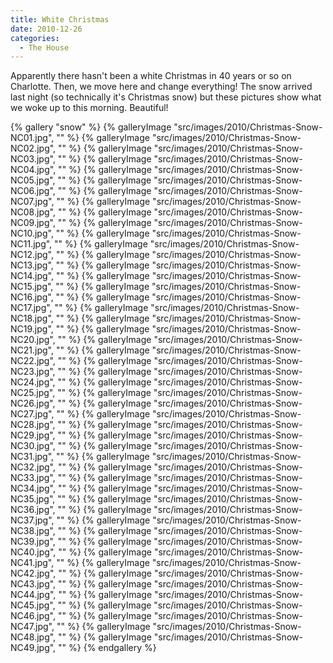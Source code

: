 ```yaml
---
title: White Christmas
date: 2010-12-26
categories: 
  - The House
---
```


Apparently there hasn't been a white Christmas in 40 years or so on Charlotte. Then, we move here and change everything! The snow arrived last night (so technically it's Christmas snow) but these pictures show what we woke up to this morning. Beautiful!

{% gallery "snow" %}
{% galleryImage "src/images/2010/Christmas-Snow-NC01.jpg", "" %}
{% galleryImage "src/images/2010/Christmas-Snow-NC02.jpg", "" %}
{% galleryImage "src/images/2010/Christmas-Snow-NC03.jpg", "" %}
{% galleryImage "src/images/2010/Christmas-Snow-NC04.jpg", "" %}
{% galleryImage "src/images/2010/Christmas-Snow-NC05.jpg", "" %}
{% galleryImage "src/images/2010/Christmas-Snow-NC06.jpg", "" %}
{% galleryImage "src/images/2010/Christmas-Snow-NC07.jpg", "" %}
{% galleryImage "src/images/2010/Christmas-Snow-NC08.jpg", "" %}
{% galleryImage "src/images/2010/Christmas-Snow-NC09.jpg", "" %}
{% galleryImage "src/images/2010/Christmas-Snow-NC10.jpg", "" %}
{% galleryImage "src/images/2010/Christmas-Snow-NC11.jpg", "" %}
{% galleryImage "src/images/2010/Christmas-Snow-NC12.jpg", "" %}
{% galleryImage "src/images/2010/Christmas-Snow-NC13.jpg", "" %}
{% galleryImage "src/images/2010/Christmas-Snow-NC14.jpg", "" %}
{% galleryImage "src/images/2010/Christmas-Snow-NC15.jpg", "" %}
{% galleryImage "src/images/2010/Christmas-Snow-NC16.jpg", "" %}
{% galleryImage "src/images/2010/Christmas-Snow-NC17.jpg", "" %}
{% galleryImage "src/images/2010/Christmas-Snow-NC18.jpg", "" %}
{% galleryImage "src/images/2010/Christmas-Snow-NC19.jpg", "" %}
{% galleryImage "src/images/2010/Christmas-Snow-NC20.jpg", "" %}
{% galleryImage "src/images/2010/Christmas-Snow-NC21.jpg", "" %}
{% galleryImage "src/images/2010/Christmas-Snow-NC22.jpg", "" %}
{% galleryImage "src/images/2010/Christmas-Snow-NC23.jpg", "" %}
{% galleryImage "src/images/2010/Christmas-Snow-NC24.jpg", "" %}
{% galleryImage "src/images/2010/Christmas-Snow-NC25.jpg", "" %}
{% galleryImage "src/images/2010/Christmas-Snow-NC26.jpg", "" %}
{% galleryImage "src/images/2010/Christmas-Snow-NC27.jpg", "" %}
{% galleryImage "src/images/2010/Christmas-Snow-NC28.jpg", "" %}
{% galleryImage "src/images/2010/Christmas-Snow-NC29.jpg", "" %}
{% galleryImage "src/images/2010/Christmas-Snow-NC30.jpg", "" %}
{% galleryImage "src/images/2010/Christmas-Snow-NC31.jpg", "" %}
{% galleryImage "src/images/2010/Christmas-Snow-NC32.jpg", "" %}
{% galleryImage "src/images/2010/Christmas-Snow-NC33.jpg", "" %}
{% galleryImage "src/images/2010/Christmas-Snow-NC34.jpg", "" %}
{% galleryImage "src/images/2010/Christmas-Snow-NC35.jpg", "" %}
{% galleryImage "src/images/2010/Christmas-Snow-NC36.jpg", "" %}
{% galleryImage "src/images/2010/Christmas-Snow-NC37.jpg", "" %}
{% galleryImage "src/images/2010/Christmas-Snow-NC38.jpg", "" %}
{% galleryImage "src/images/2010/Christmas-Snow-NC39.jpg", "" %}
{% galleryImage "src/images/2010/Christmas-Snow-NC40.jpg", "" %}
{% galleryImage "src/images/2010/Christmas-Snow-NC41.jpg", "" %}
{% galleryImage "src/images/2010/Christmas-Snow-NC42.jpg", "" %}
{% galleryImage "src/images/2010/Christmas-Snow-NC43.jpg", "" %}
{% galleryImage "src/images/2010/Christmas-Snow-NC44.jpg", "" %}
{% galleryImage "src/images/2010/Christmas-Snow-NC45.jpg", "" %}
{% galleryImage "src/images/2010/Christmas-Snow-NC46.jpg", "" %}
{% galleryImage "src/images/2010/Christmas-Snow-NC47.jpg", "" %}
{% galleryImage "src/images/2010/Christmas-Snow-NC48.jpg", "" %}
{% galleryImage "src/images/2010/Christmas-Snow-NC49.jpg", "" %}
{% endgallery %}

